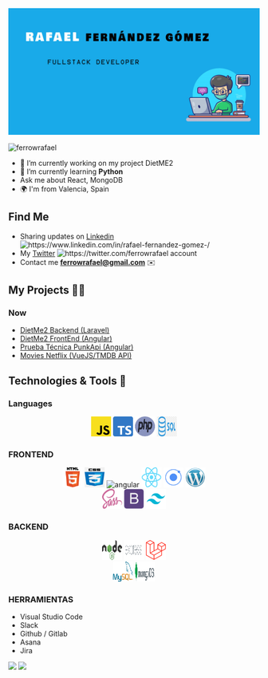 <img src="./Portada.jpg" alt="Rafael Fernandez Gomez"/>

<p align="left"> <img src="https://komarev.com/ghpvc/?username=ferrowrafael" alt="ferrowrafael" /> </p>

- 🔭 I’m currently working on my project DietME2 
- 🌱 I’m currently learning **Python**
- Ask me about React, MongoDB
- 🌍 I'm from Valencia, Spain

## Find Me
- Sharing updates on <a href="https://www.linkedin.com/in/rafael-fernandez-gomez-/">Linkedin</a> <img src="https://blog.waalaxy.com/wp-content/uploads/2021/01/LinkedIn-Symbole.png" alt="https://www.linkedin.com/in/rafael-fernandez-gomez-/" height="auto" width="30" />
- My <a href="https://twitter.com/ferrowrafael">Twitter</a> <img src="https://assets.stickpng.com/images/580b57fcd9996e24bc43c53e.png" alt="https://twitter.com/ferrowrafael" height="25" width="25" /> account 
-  Contact me **ferrowrafael@gmail.com** ✉️

## My Projects 👨‍🔬
<!--   - <a href="https://github.com/FerrowRafael/GH-Proyecto3-RedSocial-Frontend">Social Network (React/Redux/Laravel)</a> 
  - <a href="https://github.com/FerrowRafael/GH-Proyecto2-Ecommerce-Frontend">Ecommerce (React/Redux/Express/MongoDB)</a> 
  - <a href="https://github.com/danielvazquezguerra/geekshubs-frontend-p6/tree/dev">Movies Netflix (Angular/Express/Sequelize)</a>  -->

### Now
  - <a href="https://github.com/FerrowRafael/DietMe_2_Laravel">DietMe2 Backend (Laravel)</a> 
  - <a href="https://github.com/FerrowRafael/Diet_ME_2_FrontEnd">DietMe2 FrontEnd (Angular)</a> 
  - <a href="https://github.com/FerrowRafael/prueba-tecnica-punkapi">Prueba Técnica PunkApi (Angular)</a> 
  - <a href="https://github.com/FerrowRafael/Movies_VUE">Movies Netflix (VueJS/TMDB API)</a> 
  
  
## Technologies & Tools 🔧
### Languages
<div align="center">
  <img src="./Logos/javascript.png" alt="javascript" width="40" height="40"/> 
  <img src="./Logos/typescript.png" alt="typescript" width="40" height="40"/> 
  <img src="./Logos/php.png" alt="php" width="40" height="40"/> 
  <img src="./Logos/sql.png" alt="sql" width="40" height="40"/> 
</div>

### FRONTEND
<div align="center">
  <img src="./Logos/html.png" alt="html" width="40" height="40"/> 
  <img src="./Logos/css.png" alt="css" width="40" height="40"/> 
  <img src="./Logos/angular.png" alt="angular" width="40" height="40"/> 
  <img src="./Logos/react.png" alt="react" width="40" height="40"/> 
  <img src="./Logos/ionic.png" alt="ionic" width="40" height="40"/> 
  <img src="./Logos/wordpress.png" alt="wordpress" width="40" height="40"/> 
</div>

<div align="center">
  <img src="./Logos/sass.png" alt="sass" width="40" height="40"/> 
  <img src="./Logos/bootstrap.png" alt="bootstrap" width="40" height="40"/> 
  <img src="./Logos/tailwind.png" alt="tailwind" width="40" height="40"/> 
</div>

### BACKEND
<div align="center">
  <img src="./Logos/node.png" alt="node" width="40" height="40"/> 
  <img src="./Logos/expressjs.png" alt="expressjs" width="40" height="40"/> 
  <img src="./Logos/laravel.png" alt="laravel" width="40" height="40"/> 
</div>

<div align="center">
  <img src="./Logos/mysql.png" alt="mysql" width="40" height="40"/> 
  <img src="./Logos/mongodb.png" alt="mongodb" width="40" height="40"/> 
</div>

### HERRAMIENTAS
<ul>
  <li>Visual Studio Code</li>
  <li>Slack</li>
  <li>Github / Gitlab</li>
  <li>Asana</li>
  <li>Jira</li>
</ul>
  
<img src="https://github-readme-stats.vercel.app/api?username=FerrowRafael&hide=contribs,issues&theme=dark">
<img src="https://github-readme-stats.vercel.app/api/top-langs/?username=FerrowRafael&layout=compact&theme=dark">


